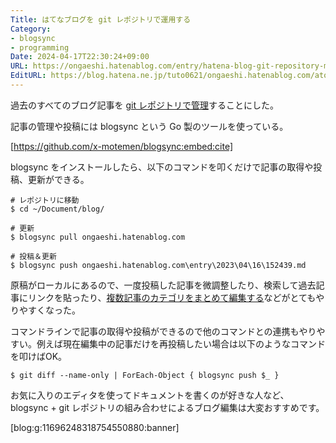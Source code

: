 ```yaml
---
Title: はてなブログを git レポジトリで運用する
Category:
- blogsync
- programming
Date: 2024-04-17T22:30:24+09:00
URL: https://ongaeshi.hatenablog.com/entry/hatena-blog-git-repository-management
EditURL: https://blog.hatena.ne.jp/tuto0621/ongaeshi.hatenablog.com/atom/entry/6801883189097903098
---
```


過去のすべてのブログ記事を [git レポジトリで管理](https://github.com/ongaeshi/blog)することにした。

記事の管理や投稿には blogsync という Go 製のツールを使っている。

[https://github.com/x-motemen/blogsync:embed:cite]

blogsync をインストールしたら、以下のコマンドを叩くだけで記事の取得や投稿、更新ができる。

```
# レポジトリに移動
$ cd ~/Document/blog/

# 更新
$ blogsync pull ongaeshi.hatenablog.com

# 投稿＆更新
$ blogsync push ongaeshi.hatenablog.com\entry\2023\04\16\152439.md
```

原稿がローカルにあるので、一度投稿した記事を微調整したり、検索して過去記事にリンクを貼ったり、[複数記事のカテゴリをまとめて編集する](https://github.com/ongaeshi/blog/commit/3d8eb30529754391b4b431dca719a95bfabfe6b4)などがとてもやりやすくなった。

コマンドラインで記事の取得や投稿ができるので他のコマンドとの連携もやりやすい。例えば現在編集中の記事だけを再投稿したい場合は以下のようなコマンドを叩けばOK。

```
$ git diff --name-only | ForEach-Object { blogsync push $_ }
```

お気に入りのエディタを使ってドキュメントを書くのが好きな人など、 blogsync + git レポジトリの組み合わせによるブログ編集は大変おすすめです。

[blog:g:11696248318754550880:banner]
